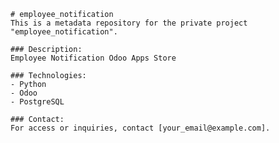 
    # employee_notification
    This is a metadata repository for the private project "employee_notification".

    ### Description:
    Employee Notification Odoo Apps Store

    ### Technologies:
    - Python
    - Odoo
    - PostgreSQL

    ### Contact:
    For access or inquiries, contact [your_email@example.com].
    